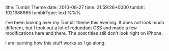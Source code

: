 title: Tumblr Theme
date: 2010-08-27
time: 21:59:26+0000
tumblr: 1021688665
tumblrType: text
%%%

I’ve been looking over my Tumblr theme this evening. It does not look much different, but I took out a lot of redundant CSS and made a few modifications here and there. The post titles still don’t look right on iPhone. 

I am learning how this stuff works as I go along. 
